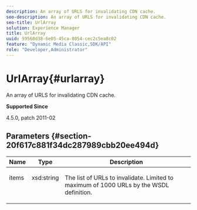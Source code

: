 ```yaml
---
description: An array of URLS for invalidating CDN cache.
seo-description: An array of URLS for invalidating CDN cache.
seo-title: UrlArray
solution: Experience Manager
title: UrlArray
uuid: 59568d38-6e05-45ca-8054-cec2c5ea8c02
feature: "Dynamic Media Classic,SDK/API"
role: "Developer,Administrator"
---
```


# UrlArray{#urlarray}

An array of URLS for invalidating CDN cache.

 **Supported Since**

4.5.0, patch 2011-02

## Parameters {#section-20f617c881f34dc287989cbb20ee494d}

<table id="table_A28FC686DFB84198BF6671F953E8F044"> 
 <thead> 
  <tr> 
   <th class="entry"> <b> Name</b> </th> 
   <th class="entry"> <b> Type</b> </th> 
   <th class="entry"> <b> Description</b> </th> 
  </tr> 
 </thead>
 <tbody> 
  <tr valign="top"> 
   <td> <p> <span class="codeph"> <span class="varname"> items</span> </span> </p> </td> 
   <td> <p> <span class="codeph"> xsd:string</span> </p> </td> 
   <td> <p> The list of URLs to invalidate. Limited to maximum of 1000 URLs by the WSDL definition. </p> </td> 
  </tr> 
 </tbody> 
</table>

